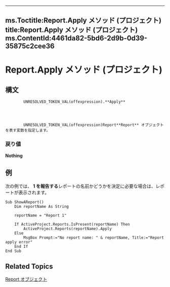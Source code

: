 
---
ms.Toctitle:Report.Apply メソッド (プロジェクト)
title:Report.Apply メソッド (プロジェクト)
ms.ContentId:4461da82-5bd6-2d9b-0d39-35875c2cee36
---
# Report.Apply メソッド (プロジェクト)





## 構文

            UNRESOLVED_TOKEN_VAL(offexpression).**Apply**




            UNRESOLVED_TOKEN_VAL(offexpression)Report**Report** オブジェクトを表す変数を指定します。

### 戻り値
**Nothing**





## 例
次の例では、 **1 を報告する**レポートの名前かどうかを決定に必要な場合は、レポートが表示されます。

```vba
Sub ShowAReport()
    Dim reportName As String
    
    reportName = "Report 1"
    
    If ActiveProject.Reports.IsPresent(reportName) Then
        ActiveProject.Reports(reportName).Apply
    Else
        MsgBox Prompt:="No report name: " & reportName, Title:="Report apply error"
    End If
End Sub
```




## Related Topics

[Report オブジェクト](38ef993e-e5cd-b451-06aa-41eb0e93450e.md)




